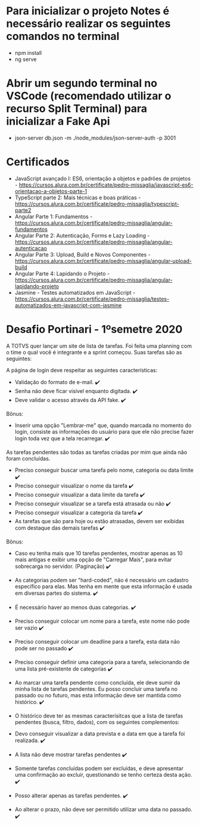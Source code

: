 # Para inicializar o projeto Notes é necessário realizar os seguintes comandos no terminal

* npm install
* ng serve

# Abrir um segundo terminal no VSCode (recomendado utilizar o recurso Split Terminal) para inicializar a Fake Api

* json-server db.json -m ./node_modules/json-server-auth -p 3001

# Certificados

* JavaScript avançado I: ES6, orientação a objetos e padrões de projetos - https://cursos.alura.com.br/certificate/pedro-missaglia/javascript-es6-orientacao-a-objetos-parte-1
* TypeScript parte 2: Mais técnicas e boas práticas - https://cursos.alura.com.br/certificate/pedro-missaglia/typescript-parte2
* Angular Parte 1: Fundamentos - https://cursos.alura.com.br/certificate/pedro-missaglia/angular-fundamentos
* Angular Parte 2: Autenticação, Forms e Lazy Loading - https://cursos.alura.com.br/certificate/pedro-missaglia/angular-autenticacao
* Angular Parte 3: Upload, Build e Novos Componentes - https://cursos.alura.com.br/certificate/pedro-missaglia/angular-upload-build
* Angular Parte 4: Lapidando o Projeto - https://cursos.alura.com.br/certificate/pedro-missaglia/angular-lapidando-projeto
* Jasmine - Testes automatizados em JavaScript - https://cursos.alura.com.br/certificate/pedro-missaglia/testes-automatizados-em-javascript-com-jasmine



# Desafio Portinari - 1ºsemetre 2020

A TOTVS quer lançar um site de lista de tarefas. Foi feita uma planning com o time o qual você é integrante e a sprint começou. Suas tarefas são as seguintes:

A página de login deve respeitar as seguintes características:

* Validação do formato de e-mail. :heavy_check_mark:
* Senha não deve ficar visível enquanto digitada. :heavy_check_mark:
* Deve validar o acesso através da API fake. :heavy_check_mark:

Bônus:

* Inserir uma opção "Lembrar-me" que, quando marcada no momento do login, consiste as informações do usuário para que ele não precise fazer login toda vez que a tela recarregar. :heavy_check_mark:

As tarefas pendentes são todas as tarefas criadas por mim que ainda não foram concluídas.

* Preciso conseguir buscar uma tarefa pelo nome, categoria ou data limite :heavy_check_mark:
* Preciso conseguir visualizar o nome da tarefa :heavy_check_mark:
* Preciso conseguir visualizar a data limite da tarefa :heavy_check_mark:
* Preciso conseguir visualizar se a tarefa está atrasada ou não :heavy_check_mark:
* Preciso conseguir visualizar a categoria da tarefa :heavy_check_mark:
* As tarefas que são para hoje ou estão atrasadas, devem ser exibidas com destaque das demais tarefas :heavy_check_mark:

Bônus:

* Caso eu tenha mais que 10 tarefas pendentes, mostrar apenas as 10 mais antigas e exibir uma opção de "Carregar Mais", para evitar sobrecarga no servidor. (Paginação) :heavy_check_mark:

* As categorias podem ser "hard-coded", não é necessário um cadastro específico para elas. Mas tenha em mente que esta informação é usada em diversas partes do sistema. :heavy_check_mark:

* É necessário haver ao menos duas categorias. :heavy_check_mark:

* Preciso conseguir colocar um nome para a tarefa, este nome não pode ser vazio :heavy_check_mark:
* Preciso conseguir colocar um deadline para a tarefa, esta data não pode ser no passado :heavy_check_mark:
* Preciso conseguir definir uma categoria para a tarefa, selecionando de uma lista pré-existente de categorias :heavy_check_mark:

* Ao marcar uma tarefa pendente como concluída, ele deve sumir da minha lista de tarefas pendentes. Eu posso concluir uma tarefa no passado ou no futuro, mas esta informação deve ser mantida como histórico. :heavy_check_mark:

* O histórico deve ter as mesmas caracterísitcas que a lista de tarefas pendentes (busca, filtro, dados), com os seguintes complementos:

* Devo conseguir visualizar a data prevista e a data em que a tarefa foi realizada. :heavy_check_mark:
* A lista não deve mostrar tarefas pendentes :heavy_check_mark:
* Somente tarefas concluídas podem ser excluídas, e deve apresentar uma confirmação ao excluir, questionando se tenho certeza desta ação. :heavy_check_mark:
* Posso alterar apenas as tarefas pendentes. :heavy_check_mark:
* Ao alterar o prazo, não deve ser permitido utilizar uma data no passado. :heavy_check_mark:
